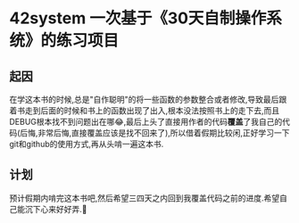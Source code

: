 # 42system 一次基于《30天自制操作系统》的练习项目

## 起因

在学这本书的时候,总是"自作聪明"的将一些函数的参数整合或者修改,导致最后跟着书走到后面的时候和书上的函数出现了出入,根本没法按照书上的走下去,而且DEBUG根本找不到问题出在哪😂,最后上头了直接用作者的代码**覆盖**了我自己的代码(后悔,非常后悔,直接覆盖应该是找不回来了),所以借着假期比较闲,正好学习一下git和github的使用方式,再从头啃一遍这本书.

## 计划

预计假期内啃完这本书吧,然后希望三四天之内回到我覆盖代码之前的进度.希望自己能沉下心来好好弄.🙂

